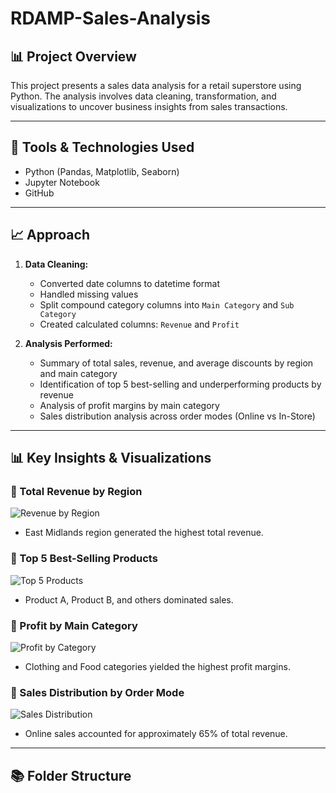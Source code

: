 # RDAMP-Sales-Analysis


## 📊 Project Overview
This project presents a sales data analysis for a retail superstore using Python. The analysis involves data cleaning, transformation, and visualizations to uncover business insights from sales transactions.

---

## 📌 Tools & Technologies Used
- Python (Pandas, Matplotlib, Seaborn)
- Jupyter Notebook
- GitHub

---

## 📈 Approach

1. **Data Cleaning:**
   - Converted date columns to datetime format
   - Handled missing values
   - Split compound category columns into `Main Category` and `Sub Category`
   - Created calculated columns: `Revenue` and `Profit`

2. **Analysis Performed:**
   - Summary of total sales, revenue, and average discounts by region and main category
   - Identification of top 5 best-selling and underperforming products by revenue
   - Analysis of profit margins by main category
   - Sales distribution analysis across order modes (Online vs In-Store)

---

## 📊 Key Insights & Visualizations

### 📍 Total Revenue by Region
![Revenue by Region](visuals/revenue_by_region.png)

- East Midlands region generated the highest total revenue.

### 📍 Top 5 Best-Selling Products
![Top 5 Products](visuals/top_5_products.png)

- Product A, Product B, and others dominated sales.

### 📍 Profit by Main Category
![Profit by Category](visuals/profit_by_category.png)

- Clothing and Food categories yielded the highest profit margins.

### 📍 Sales Distribution by Order Mode
![Sales Distribution](visuals/sales_distribution_pie.png)

- Online sales accounted for approximately 65% of total revenue.

---

## 📚 Folder Structure

